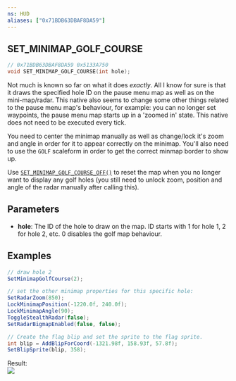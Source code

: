 ```yaml
---
ns: HUD
aliases: ["0x71BDB63DBAF8DA59"]
---
```

## SET_MINIMAP_GOLF_COURSE

```c
// 0x71BDB63DBAF8DA59 0x5133A750
void SET_MINIMAP_GOLF_COURSE(int hole);
```


Not much is known so far on what it does _exactly_.
All I know for sure is that it draws the specified hole ID on the pause menu map as well as on the mini-map/radar. This native also seems to change some other things related to the pause menu map's behaviour, for example: you can no longer set waypoints, the pause menu map starts up in a 'zoomed in' state. This native does not need to be executed every tick.

You need to center the minimap manually as well as change/lock it's zoom and angle in order for it to appear correctly on the minimap.
You'll also need to use the `GOLF` scaleform in order to get the correct minmap border to show up.

Use [`SET_MINIMAP_GOLF_COURSE_OFF()`](#_0x35EDD5B2E3FF01C0) to reset the map when you no longer want to display any golf holes (you still need to unlock zoom, position and angle of the radar manually after calling this).

## Parameters
* **hole**: The ID of the hole to draw on the map. ID starts with 1 for hole 1, 2 for hole 2, etc. 0 disables the golf map behaviour.

## Examples
```cs
// draw hole 2
SetMinimapGolfCourse(2);

// set the other minimap properties for this specific hole:
SetRadarZoom(850);
LockMinimapPosition(-1220.0f, 240.0f);
LockMinimapAngle(90);
ToggleStealthRadar(false);
SetRadarBigmapEnabled(false, false);

// Create the flag blip and set the sprite to the flag sprite.
int blip = AddBlipForCoord(-1321.98f, 158.93f, 57.8f);
SetBlipSprite(blip, 358);
```

Result:
<br>
![](https://i.imgur.com/6Ni2BaN.png)
